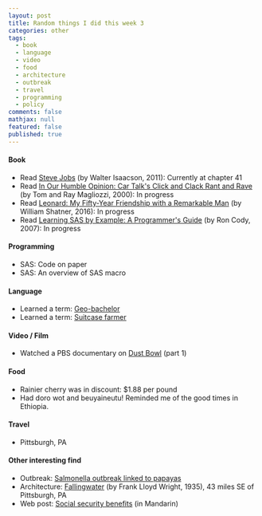 ```yaml
---
layout: post
title: Random things I did this week 3
categories: other
tags: 
  - book
  - language
  - video
  - food
  - architecture
  - outbreak
  - travel
  - programming
  - policy
comments: false
mathjax: null
featured: false
published: true
---
```


#### Book 
* Read [Steve Jobs](https://www.amazon.com/Steve-Jobs-Walter-Isaacson/dp/1501127624/) (by Walter Isaacson, 2011): Currently at chapter 41
* Read [In Our Humble Opinion: Car Talk's Click and Clack Rant and Rave](https://www.amazon.com/Our-Humble-Opinion-Talks-Click/dp/0399526005) (by Tom and Ray Magliozzi, 2000): In progress
* Read [Leonard: My Fifty-Year Friendship with a Remarkable Man](https://www.amazon.com/Leonard-Fifty-Year-Friendship-Remarkable-Man/dp/1250083311/) (by William Shatner, 2016): In progress
* Read [Learning SAS by Example: A Programmer's Guide](https://www.amazon.com/Learning-SAS-Example-Programmers-Guide/dp/1599941651) (by Ron Cody, 2007): In progress

#### Programming
* SAS: Code on paper
* SAS: An overview of SAS macro

#### Language 
* Learned a term: [Geo-bachelor](https://paycheck-chronicles.military.com/2014/02/10/geographic-bachelor-ing/)
* Learned a term: [Suitcase farmer](https://www.merriam-webster.com/dictionary/suitcase%20farmer)

#### Video / Film
* Watched a PBS documentary on [Dust Bowl](http://www.pbs.org/kenburns/dustbowl/) (part 1)

#### Food
* Rainier cherry was in discount: $1.88 per pound
* Had doro wot and beuyaineutu! Reminded me of the good times in Ethiopia.

#### Travel
* Pittsburgh, PA

#### Other interesting find 
* Outbreak: [Salmonella outbreak linked to papayas](https://www.internationalsos.com/countryguide/medicalalerts.aspx?languageid=ENG&reportid=93462)
* Architecture: [Fallingwater](https://en.wikipedia.org/wiki/Fallingwater) (by Frank Lloyd Wright, 1935), 43 miles SE of Pittsburgh, PA
* Web post: [Social security benefits](http://www.happyretireusa.com/single-post/2016/07/13/%E7%A4%BE%E6%9C%83%E5%AE%89%E5%85%A8%E7%A6%8F%E5%88%A9%E9%87%91%EF%BC%88%E9%80%80%E4%BC%91%E9%87%91%EF%BC%89) (in Mandarin)

